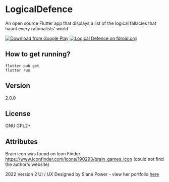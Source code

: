 # LogicalDefence
An open source Flutter app that displays a list of the logical fallacies that haunt every rationalists' world

[![Download from Google Play](http://www.android.com/images/brand/android_app_on_play_large.png "Download from Google Play")](https://play.google.com/store/apps/details?id=za.co.lukestonehm.logicaldefence)
[![Logical Defence on fdroid.org](https://camo.githubusercontent.com/7df0eafa4433fa4919a56f87c3d99cf81b68d01c/68747470733a2f2f662d64726f69642e6f72672f77696b692f696d616765732f632f63342f462d44726f69642d627574746f6e5f617661696c61626c652d6f6e2e706e67 "Download from fdroid.org")](https://f-droid.org/repository/browse/?fdid=za.co.lukestonehm.logicaldefence)

## How to get running?

```shell
flutter pub get
flutter run
```

## Version
2.0.0

## License
GNU GPL2+

## Attributes
Brain icon was found on Icon Finder - https://www.iconfinder.com/icons/190293/brain_games_icon (could not find the author's website)


2022 Version 2 UI / UX Designed by Siané Power - view her portfolio [here](www.behance.net/sianepower)